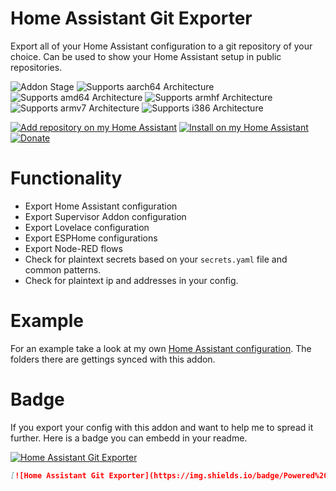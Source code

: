 # Home Assistant Git Exporter

Export all of your Home Assistant configuration to a git repository of your choice.
Can be used to show your Home Assistant setup in public repositories.

![Addon Stage][stage-badge]
![Supports aarch64 Architecture][aarch64-badge]
![Supports amd64 Architecture][amd64-badge]
![Supports armhf Architecture][armhf-badge]
![Supports armv7 Architecture][armv7-badge]
![Supports i386 Architecture][i386-badge]

[![Add repository on my Home Assistant][repository-badge]][repository-url]
[![Install on my Home Assistant][install-badge]][install-url]
[![Donate][donation-badge]][donation-url]

# Functionality

* Export Home Assistant configuration
* Export Supervisor Addon configuration
* Export Lovelace configuration
* Export ESPHome configurations
* Export Node-RED flows
* Check for plaintext secrets based on your `secrets.yaml` file and common patterns.
* Check for plaintext ip and addresses in your config.

# Example

For an example take a look at my own [Home Assistant configuration](https://github.com/Poeschl/home-assistant-config).
The folders there are gettings synced with this addon.


# Badge

If you export your config with this addon and want to help me to spread it further. Here is a badge you can embedd in your readme.

[![Home Assistant Git Exporter](https://img.shields.io/badge/Powered%20by-Home%20Assistant%20Git%20Exporter-%23d32f2f)](https://github.com/Poeschl/Hassio-Addons/tree/master/git-exporter)

```markdown
[![Home Assistant Git Exporter](https://img.shields.io/badge/Powered%20by-Home%20Assistant%20Git%20Exporter-%23d32f2f)](https://github.com/Poeschl/Hassio-Addons/tree/master/git-exporter)
```


[aarch64-badge]: https://img.shields.io/badge/aarch64-yes-green.svg?style=for-the-badge
[amd64-badge]: https://img.shields.io/badge/amd64-yes-green.svg?style=for-the-badge
[armhf-badge]: https://img.shields.io/badge/armhf-yes-green.svg?style=for-the-badge
[armv7-badge]: https://img.shields.io/badge/armv7-yes-green.svg?style=for-the-badge
[i386-badge]: https://img.shields.io/badge/i386-yes-green.svg?style=for-the-badge
[stage-badge]: https://img.shields.io/badge/Addon%20stage-stable-green.svg?style=for-the-badge
[install-badge]: https://img.shields.io/badge/Install%20on%20my-Home%20Assistant-41BDF5?logo=home-assistant&style=for-the-badge
[donation-badge]: https://img.shields.io/badge/Buy%20me%20a%20coffee-%23d32f2f?logo=buy-me-a-coffee&style=for-the-badge&logoColor=white
[donation-url]: https://www.buymeacoffee.com/Poeschl
[repository-badge]: https://img.shields.io/badge/Add%20repository%20to%20my-Home%20Assistant-41BDF5?logo=home-assistant&style=for-the-badge

[install-url]: https://my.home-assistant.io/redirect/supervisor_addon?addon=243ffc37_git-exporter
[repository-url]: https://my.home-assistant.io/redirect/supervisor_add_addon_repository/?repository_url=https%3A%2F%2Fgithub.com%2FPoeschl%2FHassio-Addons
